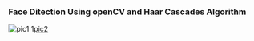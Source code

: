 ### Face Ditection Using openCV and Haar Cascades Algorithm 
![pic1](https://github.com/skm96/Face-Ditection/blob/master/skm1.jpg)
1[pic2](https://github.com/skm96/Face-Ditection/blob/master/skm2.jpg)
